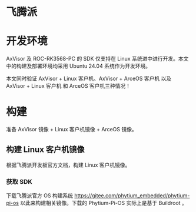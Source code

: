 # 飞腾派

# 开发环境

AxVisor 及 ROC-RK3568-PC 的 SDK 仅支持在 Linux 系统进中进行开发。本文中的构建及部署环境均采用 Ubuntu 24.04 系统作为开发环境。

本文同时验证 AxVisor + Linux 客户机、AxVisor + ArceOS 客户机 以及 AxVisor + Linux 客户机 和 ArceOS 客户机三种情况！

# 构建

准备 AxVisor 镜像 + Linux 客户机镜像 + ArceOS 镜像。

## 构建 Linux 客户机镜像

根据飞腾派开发板官方文档，构建 Linux 客户机镜像。

### 获取 SDK

下载飞腾派官方 OS 构建系统 https://gitee.com/phytium_embedded/phytium-pi-os 以此来构建相关镜像。下载的 Phytium-Pi-OS 实际上是基于 Buildroot 。

